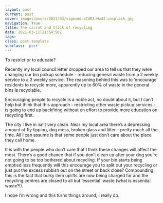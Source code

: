 ```yaml
---
layout: post
current: post
cover: images/posts/2021/03/sigmund-aI4RJ—Mw4I-unsplash.jpg
navigation: True
title: The carrot and stick of recycling
date: 2021-03-11T21:54:50Z
tags: 
class: post-template
subclass: 'post'
---
```


To restrict or to educate?

Recently my local council letter dropped our area to tell us that they were changing our bin pickup schedule - reducing general waste from a 2 weekly service to a 3 weekly service. The reasoning behind this was to ‘encourage’ residents to recycle more, apparently up to 60% of waste in the general bins is recyclable. 

Encouraging people to recycle is a noble act, no doubt about it, but I can’t help but think that this approach - restricting other waste pickup services - is going to end up backfiring without en effort to provide more education on recycling first. 

The city I live in isn’t very clean. Near my local area there’s a depressing amount of fly tipping, dog mess, broken glass and litter - pretty much all the time. All I can assume is that some people just don’t care about the place they call home.

It is with the people who don’t care that I think these changes will affect the most. There’s a good chance that if you don’t clean up after your dog you’re not going to be too bothered about recycling. If your bin starts being emptied less frequently will this encourage you to split out your recycling or just put the excess rubbish out on the street or back close? Compounding this is the fact that bulky item uplifts are now being charged for and the recycling centres are closed to all but ‘essential’ waste (what is essential waste?!). 

I hope I’m wrong and this turns things around, I really do.